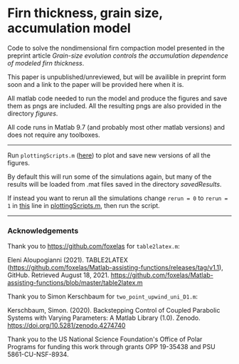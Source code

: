 # Firn thickness, grain size, accumulation model


Code to solve the nondimensional firn compaction model presented in the preprint article *Grain-size evolution controls the accumulation dependence of modeled firn thickness*. 

This paper is unpublished/unreviewed, but will be availible in preprint form soon and a link to the paper will be provided here when it is. 

All matlab code needed to run the model and produce the figures and save them as pngs are included. All the resulting pngs are also provided in the directory *figures*.

All code runs in Matlab 9.7 (and probably most other matlab versions) and does not require any toolboxes.

---
Run `plottingScripts.m` ([here](https://github.com/ldeo-glaciology/firn-compaction/blob/d54619ee266640860a0d52bda4bb078c01e34a70/plottingScripts.m)) to plot and save new versions of all the figures.

By default this will run some of the simulations again, but many of the results will be loaded from .mat files saved in the directory *savedResults*. 

If instead you want to rerun all the simulations change `rerun = 0` to `rerun = 1` in [this](https://github.com/ldeo-glaciology/firn-compaction/blob/d54619ee266640860a0d52bda4bb078c01e34a70/plottingScripts.m#L7) line in [plottingScripts.m](https://github.com/ldeo-glaciology/firn-compaction/blob/d54619ee266640860a0d52bda4bb078c01e34a70/plottingScripts.m), then run the script.

---
### Acknowledgements

Thank you to <https://github.com/foxelas> for `table2latex.m`:

Eleni Aloupogianni (2021). TABLE2LATEX (https://github.com/foxelas/Matlab-assisting-functions/releases/tag/v1.1), GitHub. Retrieved August 18, 2021.
<https://github.com/foxelas/Matlab-assisting-functions/blob/master/table2latex.m>

Thank you to Simon Kerschbaum for `two_point_upwind_uni_D1.m`:

Kerschbaum, Simon. (2020). Backstepping Control of Coupled Parabolic Systems with Varying Parameters: A Matlab Library (1.0). Zenodo. <https://doi.org/10.5281/zenodo.4274740>

Thank you to the US National Science Foundation's Office of Polar Programs for funding this work through grants OPP 19-35438 and PSU 5861-CU-NSF-8934.